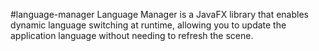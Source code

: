 #language-manager
Language Manager is a JavaFX library that enables dynamic language switching at runtime, allowing you to update the application language without needing to refresh the scene.
